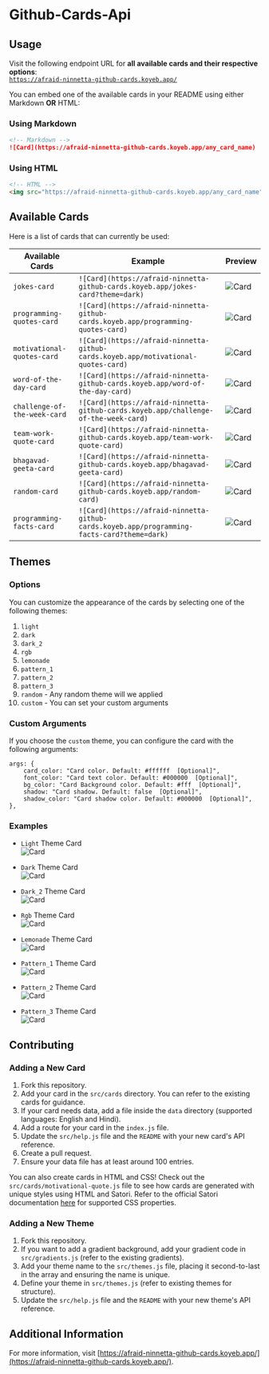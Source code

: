 # Github-Cards-Api

## Usage

Visit the following endpoint URL for **all available cards and their respective options**:  
[`https://afraid-ninnetta-github-cards.koyeb.app/`](https://afraid-ninnetta-github-cards.koyeb.app/)

You can embed one of the available cards in your README using either Markdown **OR** HTML:

### Using Markdown

```md
<!-- Markdown -->
![Card](https://afraid-ninnetta-github-cards.koyeb.app/any_card_name)
```

### Using HTML

```html
<!-- HTML -->
<img src="https://afraid-ninnetta-github-cards.koyeb.app/any_card_name" alt="Card" />
```

## Available Cards

Here is a list of cards that can currently be used:

| Available Cards | Example | Preview |
| --------------- | ------- | ------- |
| `jokes-card` | `![Card](https://afraid-ninnetta-github-cards.koyeb.app/jokes-card?theme=dark)` | ![Card](https://afraid-ninnetta-github-cards.koyeb.app/jokes-card?theme=dark) |
| `programming-quotes-card` | `![Card](https://afraid-ninnetta-github-cards.koyeb.app/programming-quotes-card)` | ![Card](https://afraid-ninnetta-github-cards.koyeb.app/programming-quotes-card) |
| `motivational-quotes-card` | `![Card](https://afraid-ninnetta-github-cards.koyeb.app/motivational-quotes-card)` | ![Card](https://afraid-ninnetta-github-cards.koyeb.app/motivational-quotes-card) |
| `word-of-the-day-card` | `![Card](https://afraid-ninnetta-github-cards.koyeb.app/word-of-the-day-card)` | ![Card](https://afraid-ninnetta-github-cards.koyeb.app/word-of-the-day-card) |
| `challenge-of-the-week-card` | `![Card](https://afraid-ninnetta-github-cards.koyeb.app/challenge-of-the-week-card)` | ![Card](https://afraid-ninnetta-github-cards.koyeb.app/challenge-of-the-week-card) |
| `team-work-quote-card` | `![Card](https://afraid-ninnetta-github-cards.koyeb.app/team-work-quote-card)` | ![Card](https://afraid-ninnetta-github-cards.koyeb.app/team-work-quote-card) |
| `bhagavad-geeta-card` | `![Card](https://afraid-ninnetta-github-cards.koyeb.app/bhagavad-geeta-card)` | ![Card](https://afraid-ninnetta-github-cards.koyeb.app/bhagavad-geeta-card) |
| `random-card` | `![Card](https://afraid-ninnetta-github-cards.koyeb.app/random-card)` | ![Card](https://afraid-ninnetta-github-cards.koyeb.app/random-card) |
| `programming-facts-card` | `![Card](https://afraid-ninnetta-github-cards.koyeb.app/programming-facts-card?theme=dark)` | ![Card](https://afraid-ninnetta-github-cards.koyeb.app/programming-facts-card?theme=dark) |

## Themes

### Options

You can customize the appearance of the cards by selecting one of the following themes:

1. `light`
2. `dark`
3. `dark_2`
4. `rgb`
5. `lemonade`
6. `pattern_1`
7. `pattern_2`
8. `pattern_3`
9. `random` - Any random theme will we applied
10. `custom` - You can set your custom arguments

### Custom Arguments

If you choose the `custom` theme, you can configure the card with the following arguments:

```JS
args: {
    card_color: "Card color. Default: #ffffff  [Optional]",
    font_color: "Card text color. Default: #000000  [Optional]",
    bg_color: "Card Background color. Default: #fff  [Optional]",
    shadow: "Card shadow. Default: false  [Optional]",
    shadow_color: "Card shadow color. Default: #000000  [Optional]",
},
```

### Examples

- `Light` Theme Card <br/>
  ![Card](https://afraid-ninnetta-github-cards.koyeb.app/jokes-card?theme=light)

- `Dark` Theme Card <br/>
  ![Card](https://afraid-ninnetta-github-cards.koyeb.app/jokes-card?theme=dark)

- `Dark_2` Theme Card <br/>
  ![Card](https://afraid-ninnetta-github-cards.koyeb.app/jokes-card?theme=dark_2)

- `Rgb` Theme Card <br/>
  ![Card](https://afraid-ninnetta-github-cards.koyeb.app/jokes-card?theme=rgb)

- `Lemonade` Theme Card <br/>
  ![Card](https://afraid-ninnetta-github-cards.koyeb.app/jokes-card?theme=lemonade)

- `Pattern_1` Theme Card <br/>
  ![Card](https://afraid-ninnetta-github-cards.koyeb.app/jokes-card?theme=pattern_1)

- `Pattern_2` Theme Card <br/>
  ![Card](https://afraid-ninnetta-github-cards.koyeb.app/jokes-card?theme=pattern_2)

- `Pattern_3` Theme Card <br/>
  ![Card](https://afraid-ninnetta-github-cards.koyeb.app/jokes-card?theme=pattern_3)

## Contributing

### Adding a New Card

1. Fork this repository.
2. Add your card in the `src/cards` directory. You can refer to the existing cards for guidance.
3. If your card needs data, add a file inside the `data` directory (supported languages: English and Hindi).
4. Add a route for your card in the `index.js` file.
5. Update the `src/help.js` file and the `README` with your new card's API reference.
6. Create a pull request.
7. Ensure your data file has at least around 100 entries.

You can also create cards in HTML and CSS! Check out the `src/cards/motivational-quote.js` file to see how cards are generated with unique styles using HTML and Satori. Refer to the official Satori documentation [here](https://github.com/vercel/satori?tab=readme-ov-file#documentation) for supported CSS properties.

### Adding a New Theme

1. Fork this repository.
2. If you want to add a gradient background, add your gradient code in `src/gradients.js` (refer to the existing gradients).
3. Add your theme name to the `src/themes.js` file, placing it second-to-last in the array and ensuring the name is unique.
4. Define your theme in `src/themes.js` (refer to existing themes for structure).
5. Update the `src/help.js` file and the `README` with your new theme's API reference.

## Additional Information

For more information, visit [https://afraid-ninnetta-github-cards.koyeb.app/](https://afraid-ninnetta-github-cards.koyeb.app/).

